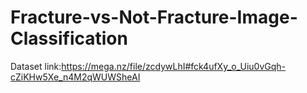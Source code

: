 # Fracture-vs-Not-Fracture-Image-Classification
Dataset link:https://mega.nz/file/zcdywLhI#fck4ufXy_o_Uiu0vGqh-cZiKHw5Xe_n4M2qWUWSheAI
